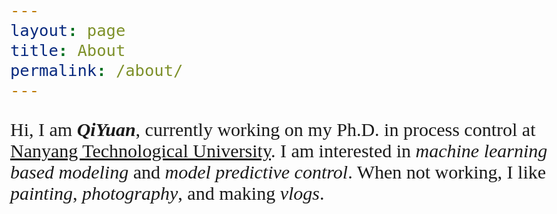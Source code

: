 ```yaml
---
layout: page
title: About
permalink: /about/
---
```

<style>
body {font-family: 'East Sea Dokdo', cursive;
      font-size: 30px;
      margin-bottom:4px;}
</style>

Hi, I am <em>**QiYuan**</em>, currently working on my Ph.D. in process control at [Nanyang Technological University](https://www.ntu.edu.sg/). I am interested in *machine learning based modeling* and *model predictive control*. When not working, I like *painting*, *photography*, and making *vlogs*. 

